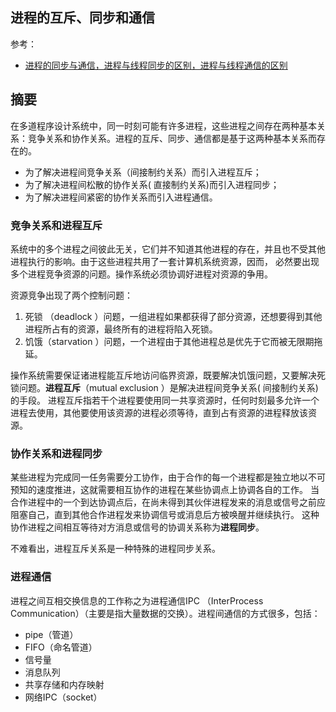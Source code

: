 ## 进程的互斥、同步和通信

参考：
- [进程的同步与通信，进程与线程同步的区别，进程与线程通信的区别](https://blog.csdn.net/jfkidear/article/details/52561976)

## 摘要
在多道程序设计系统中，同一时刻可能有许多进程，这些进程之间存在两种基本关系：竞争关系和协作关系。进程的互斥、同步、通信都是基于这两种基本关系而存在的。
- 为了解决进程间竞争关系（间接制约关系）而引入进程互斥；
- 为了解决进程间松散的协作关系( 直接制约关系)而引入进程同步；
- 为了解决进程间紧密的协作关系而引入进程通信。

### 竞争关系和进程互斥
系统中的多个进程之间彼此无关，它们并不知道其他进程的存在，并且也不受其他进程执行的影响。由于这些进程共用了一套计算机系统资源，因而， 必然要出现多个进程竞争资源的问题。操作系统必须协调好进程对资源的争用。

资源竞争出现了两个控制问题：
1. 死锁 （deadlock ）问题，一组进程如果都获得了部分资源，还想要得到其他进程所占有的资源，最终所有的进程将陷入死锁。
2. 饥饿（starvation ）问题，一个进程由于其他进程总是优先于它而被无限期拖延。

操作系统需要保证诸进程能互斥地访问临界资源，既要解决饥饿问题，又要解决死锁问题。**进程互斥**（mutual exclusion ）是解决进程间竞争关系( 间接制约关系) 的手段。 
进程互斥指若干个进程要使用同一共享资源时，任何时刻最多允许一个进程去使用，其他要使用该资源的进程必须等待，直到占有资源的进程释放该资源。

### 协作关系和进程同步
某些进程为完成同一任务需要分工协作，由于合作的每一个进程都是独立地以不可预知的速度推进，这就需要相互协作的进程在某些协调点上协调各自的工作。
当合作进程中的一个到达协调点后，在尚未得到其伙伴进程发来的消息或信号之前应阻塞自己，直到其他合作进程发来协调信号或消息后方被唤醒并继续执行。
这种协作进程之间相互等待对方消息或信号的协调关系称为**进程同步**。

不难看出，进程互斥关系是一种特殊的进程同步关系。

### 进程通信
进程之间互相交换信息的工作称之为进程通信IPC （InterProcess Communication）（主要是指大量数据的交换）。进程间通信的方式很多，包括： 
- pipe（管道）
- FIFO（命名管道）
- 信号量
- 消息队列
- 共享存储和内存映射
- 网络IPC（socket）
